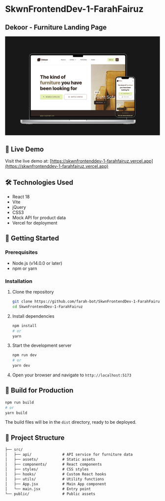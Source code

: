 # SkwnFrontendDev-1-FarahFairuz

## Dekoor - Furniture Landing Page

![Dekoor Screenshot](./src/assets/dekoor.png)

## 🚀 Live Demo

Visit the live demo at: [https://skwnfrontenddev-1-farahfairuz.vercel.app](https://skwnfrontenddev-1-farahfairuz.vercel.app)

## 🛠️ Technologies Used

- React 18
- Vite
- jQuery
- CSS3
- Mock API for product data
- Vercel for deployment

## 🏁 Getting Started

### Prerequisites

- Node.js (v14.0.0 or later)
- npm or yarn

### Installation

1. Clone the repository
   ```bash
   git clone https://github.com/farah-bot/SkwnFrontendDev-1-FarahFairuz.git
   cd SkwnFrontendDev-1-FarahFairuz
   ```

2. Install dependencies
   ```bash
   npm install
   # or
   yarn
   ```

3. Start the development server
   ```bash
   npm run dev
   # or
   yarn dev
   ```

4. Open your browser and navigate to `http://localhost:5173`

## 🚀 Build for Production

```bash
npm run build
# or
yarn build
```

The build files will be in the `dist` directory, ready to be deployed.

## 📂 Project Structure

```
├── src/
│   ├── api/              # API service for furniture data
│   ├── assets/           # Static assets
│   ├── components/       # React components
│   ├── styles/           # CSS styles
│   ├── hooks/            # Custom React hooks
│   ├── utils/            # Utility functions
│   ├── App.jsx           # Main App component
│   └── main.jsx          # Entry point
└── public/               # Public assets
```
